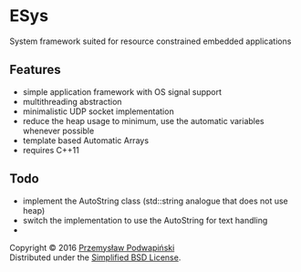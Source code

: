# ESys
System framework suited for resource constrained embedded applications

## Features
- simple application framework with OS signal support
- multithreading abstraction
- minimalistic UDP socket implementation
- reduce the heap usage to minimum, use the automatic variables whenever possible
- template based Automatic Arrays
- requires C++11

## Todo
- implement the AutoString class (std::string analogue that does not use heap)
- switch the implementation to use the AutoString for text handling
- 
Copyright &copy; 2016 [Przemysław Podwapiński][98]<br/>
Distributed under the [Simplified BSD License][99].

[98]:mailto:p.podwapinski@gmail.com
[99]:https://www.freebsd.org/copyright/freebsd-license.html
